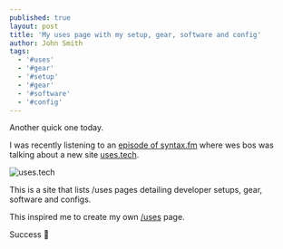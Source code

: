 ```yaml
---
published: true
layout: post
title: 'My uses page with my setup, gear, software and config'
author: John Smith
tags:
  - '#uses'
  - '#gear'
  - '#setup'
  - '#gear'
  - '#software'
  - '#config'
---
```

Another quick one today. 

I was recently listening to an [episode of syntax.fm](https://syntax.fm/show/215/hasty-treat-picking-the-stack-for-uses-tech-gatsby-react-context-styled-components) where wes bos was talking about a new site [uses.tech](https://uses.tech/). 

![uses.tech](https://i.imgur.com/rBdR6B6.gif)

This is a site that lists /uses pages detailing developer setups, gear, software and configs.

This inspired me to create my own [/uses](https://solrevdev.com/uses/) page.

Success 🎉
